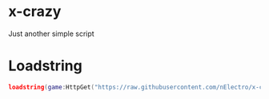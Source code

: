 # x-crazy
Just another simple script

# Loadstring
```lua
loadstring(game:HttpGet("https://raw.githubusercontent.com/nElectro/x-crazy/main/main.lua"))()
```
